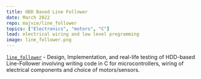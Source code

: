 ```yaml
---
title: HDD Based Line Follower
date: March 2022
repo: majvie/line_follower
topics: ["Electronics", "motors", "C"]
lead: electrical wiring and low level programming
image: line_follower.png
---
```


[`line_follower`](https://github.com/majvie/line_follower) - Design, Implementation, and real-life testing of HDD-based Line-Follower involving writing code in C for microcontrollers, wiring of electrical components and choice of motors/sensors.